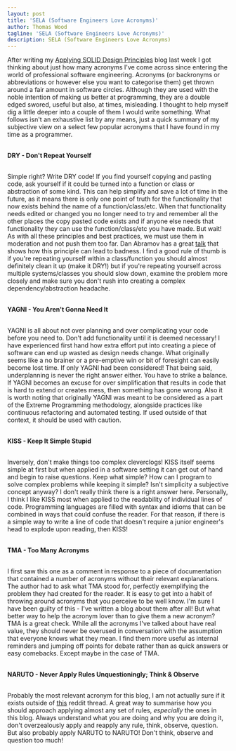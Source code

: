 ```yaml
---
layout: post
title: 'SELA (Software Engineers Love Acronyms)'
author: Thomas Wood
tagline: 'SELA (Software Engineers Love Acronyms)'
description: SELA (Software Engineers Love Acronyms)
---
```


<p align="left">
  After writing my <a href="https://helloimtw.me/pages/blogs/applyingsolidprinciples.html">Applying SOLID Design Principles</a> blog last week I got thinking about just how many acronyms I've come across since entering the world of professional software engineering. Acronyms (or backronyms or abbreviations or however else you want to  categorise them) get thrown around a fair amount in software circles. Although they are used with the noble intention of making us better at programming, they are a double edged swored, useful but also, at times, misleading. I thought to help myself dig a little deeper into a couple of them I would write something. What follows isn't an exhaustive list by any means, just a quick summary of my subjective view on a select few popular acronyms that I have found in my time as a programmer.<br/><br/>

<b>DRY - Don't Repeat Yourself</b><br/><br/>

Simple right? Write DRY code! If you find yourself copying and pasting code, ask yourself if it could be turned into a function or class or abstraction of some kind. This can help simplify and save a lot of time in the future, as it means there is only one point of truth for the functionality that now exists behind the name of a function/class/etc. When that functionality needs edited or changed you no longer need to try and remember all the other places the copy pasted code exists and if anyone else needs that functionality they can use the function/class/etc you have made. But wait! As with all these principles and best practices, we must use them in moderation and not push them too far. Dan Abramov has a great <a href="https://www.deconstructconf.com/2019/dan-abramov-the-wet-codebase">talk</a> that shows how this principle can lead to badness. I find a good rule of thumb is if you're repeating yourself within a class/function you should almost definitely clean it up (make it DRY!) but if you're repeating yourself across multiple systems/classes you should slow down, examine the problem more closely and make sure you don't rush into creating a complex dependency/abstraction headache.<br/><br/>

<b>YAGNI - You Aren't Gonna Need It</b><br/><br/>

YAGNI is all about not over planning and over complicating your code before you need to. Don't add functionality until it is deemed necessary! I have experienced first hand how extra effort put into creating a piece of software can end up wasted as design needs change. What originally seems like a no brainer or a pre-emptive win or bit of foresight can easily become lost time. If only YAGNI had been considered! That being said, underplanning is never the right answer either. You have to strike a balance. If YAGNI becomes an excuse for over simplification that results in code that is hard to extend or creates mess, then something has gone wrong. Also it is worth noting that originally YAGNI was meant to be considered as a part of the Extreme Programming methodology, alongside practices like continuous refactoring and automated testing. If used outside of that context, it should be used with caution.<br/><br/>   

<b>KISS - Keep It Simple Stupid</b><br/><br/>

Inversely, don't make things too complex cleverclogs! KISS itself seems simple at first but when applied in a software setting it can get out of hand and begin to raise questions. Keep what simple? How can I program to solve complex problems while keeping it simple? Isn't simplicity a subjective concept anyway? I don't really think there is a right answer here. Personally, I think I like KISS most when applied to the readability of individual lines of code. Programming languages are filled with syntax and idioms that can be combined in ways that could confuse the reader. For that reason, if there is a simple way to write a line of code that doesn't require a junior engineer's head to explode upon reading, then KISS!<br/><br/>

<b>TMA - Too Many Acronyms</b><br/><br/>

I first saw this one as a comment in response to a piece of documentation that contained a number of acronyms without their relevant explanations. The author had to ask what TMA stood for, perfectly exemplifying the problem they had created for the reader. It is easy to get into a habit of throwing around acronyms that you perceive to be well know. I'm sure I have been guilty of this - I've written a blog about them after all! But what better way to help the acronym lover than to give them a new acronym? TMA is a great check. While all the acronyms I've talked about have real value, they should never be overused in conversation with the assumption that everyone knows what they mean. I find them more useful as internal reminders and jumping off points for debate rather than as quick answers or easy comebacks. Except maybe in the case of TMA.<br/><br/>

<b>NARUTO - Never Apply Rules Unquestioningly; Think & Observe</b><br/><br/>

Probably the most relevant acronym for this blog, I am not actually sure if it exists outside of <a href="https://www.reddit.com/r/programming/comments/1bmicj0/3_software_development_principles_i_wish_i_knew/">this</a> reddit thread. A great way to summarise how you should approach applying almost any set of rules, <i>especially</i> the ones in this blog. Always understand what you are doing and why you are doing it, don't overzealously apply and reapply any rule, think, observe, question. But also probably apply NARUTO to NARUTO! Don't think, observe and question too much!   
</p>
